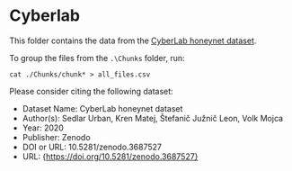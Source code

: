 # Cyberlab

This folder contains the data from the [CyberLab honeynet dataset](https://zenodo.org/record/3687527#.YmEr9pJBxQL).

To group the files from the `.\Chunks` folder, run:

```shell
cat ./Chunks/chunk* > all_files.csv
```

Please consider citing the following dataset:

- Dataset Name: CyberLab honeynet dataset
- Author(s): Sedlar Urban, Kren Matej, Štefanič Južnič Leon, Volk Mojca
- Year: 2020
- Publisher: Zenodo
- DOI or URL: 10.5281/zenodo.3687527
- URL: {https://doi.org/10.5281/zenodo.3687527}
